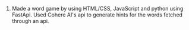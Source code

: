 1. Made a word game by using HTML/CSS, JavaScript and python using FastApi. Used Cohere AI's api to generate hints for the words fetched through an api.
